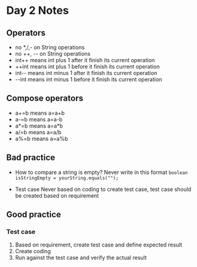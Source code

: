 # Day 2 Notes

## Operators

- no *,/,- on String operations
- no ++, -- on String operations
- int++ means int plus 1 after it finish its current operation
- ++int means int plus 1 before it finish its current operation
- int-- means int minus 1 after it finish its current operation
- --int means int minus 1 before it finish its current operation

## Compose operators

- a+=b means a=a+b
- a-=b means a=a-b
- a*=b means a=a*b
- a/=b means a=a/b
- a%=b means a=a%b

## Bad practice

- How to compare a string is empty?
Never write in this format `boolean isStringEmpty = yourString.equals("");`

- Test case
Never based on coding to create test case, test case should be created based on requirement

## Good practice

### Test case

1. Based on requirement, create test case and define expected result
2. Create coding
3. Run against the test case and verify the actual result
